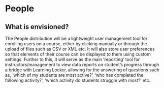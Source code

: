 # People

## What is envisioned?

The People distribution will be a lightweight user management tool for enrolling users on a course, either by clicking manually or through the upload of files such as CSV or XML etc.
It will also store user preferences so that elements of their course can be displayed to them using custom settings.
Further to this, it will serve as the main ‘reporting’ tool for instructors/management to view data reports on student’s progress through a bridge with Learning Locker, allowing for the answering of questions such as, ‘which of my students are most active?’, ‘who has completed the following activity?’,  ‘which activity do students struggle with most?’ etc.
